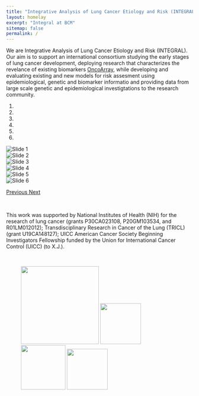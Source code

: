 ```yaml
---
title: "Integrative Analysis of Lung Cancer Etiology and Risk (INTEGRAL)"
layout: homelay
excerpt: "Integral at BCM"
sitemap: false
permalink: /
---
```


We are Integrative Analysis of Lung Cancer Etiology and Risk (INTEGRAL). Our aim is to support an international consortium studying the early stages of lung cancer development, deploying research that characterizes the revelance of existing biomarkers [OncoArray](https://www.ncbi.nlm.nih.gov/pubmed/27697780), while developing and evaluating existing and new models for risk assesment using epidemiological, genetic and biomarker informatio and providing data from large scale genetic and epidemiological investigtations to the research community.

<div id="carousel" class="carousel slide" data-ride="carousel" data-interval="5000" data-pause="hover"><!--base32-416pavkn40-base32--><ol class="carousel-indicators"><li data-target="#carousel" data-slide-to="0" class="active">&nbsp;</li><li data-target="#carousel" data-slide-to="1">&nbsp;</li><li data-target="#carousel" data-slide-to="2">&nbsp;</li><li data-target="#carousel" data-slide-to="3">&nbsp;</li><li data-target="#carousel" data-slide-to="4">&nbsp;</li><li data-target="#carousel" data-slide-to="5">&nbsp;</li></ol><!--base32-414q8tbdecg0-base32--><div class="carousel-inner"><div class="item active"><img alt="Slide 1" src="{{ site.url }}{{ site.baseurl }}/images/slider7001400/Picture3.jpg" /></div><div class="item"><img alt="Slide 2" src="{{ site.url }}{{ site.baseurl }}/images/slider7001400/logos.jpg" /></div><div class="item"><img alt="Slide 3" src="{{ site.url }}{{ site.baseurl }}/images/slider7001400/cake_web.jpg" /></div><div class="item"><img alt="Slide 4" src="{{ site.url }}{{ site.baseurl }}/images/slider7001400/FabSCAU.jpg" /></div><div class="item"><img alt="Slide 5" src="{{ site.url }}{{ site.baseurl }}/images/slider7001400/tamagochi.jpg" /></div><div class="item"><img alt="Slide 6" src="{{ site.url }}{{ site.baseurl }}/images/slider7001400/Group2015_red.jpg" /></div></div><p><a class="left carousel-control" role="button" data-slide="prev" href="#carousel"><span class="glyphicon glyphicon-chevron-left" aria-hidden="true"></span> <span class="sr-only">Previous</span> </a> <span class="glyphicon glyphicon-chevron-right" aria-hidden="true"></span> <span class="sr-only"><a class="right carousel-control" role="button" data-slide="next" href="#carousel">Next</a></span></p><p>&nbsp;</p></div>

This work was supported by National Institutes of Health (NIH) for the research of lung cancer (grants P30CA023108, P20GM103534, and R01LM012012); Transdisciplinary Research in Cancer of the Lung (TRICL) (grant U19CA148127); UICC American Cancer Society Beginning Investigators Fellowship funded by the Union for International Cancer Control (UICC) (to X.J.).

&nbsp;

<figure class="fourth"><p><img style="width: 210px" src="{{ site.url }}{{ site.baseurl }}/images/logopic/Logo_Leiden.jpg" /> <img style="width: 110px" src="{{ site.url }}{{ site.baseurl }}/images/logopic/Logo_Nanofront.jpg" /> <img style="width: 120px" src="{{ site.url }}{{ site.baseurl }}/images/logopic/Logo_NWO.jpg" /> <img style="width: 110px" src="{{ site.url }}{{ site.baseurl }}/images/logopic/Logo_ERC.jpg" /></p></figure>